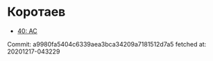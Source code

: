 # Коротаев
- [40: AC](40.md)

Commit: a9980fa5404c6339aea3bca34209a7181512d7a5
 fetched at: 20201217-043229
